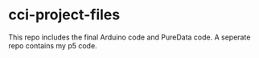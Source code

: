# cci-project-files
This repo includes the final Arduino code and PureData code.
A seperate repo contains my p5 code.
